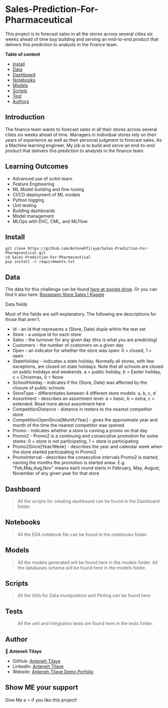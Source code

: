 # Sales-Prediction-For-Pharmaceutical

This project is to forecast sales in all the stores across several cities six weeks ahead of time buy building and serving an end-to-end product that delivers this prediction to analysts in the finance team.

**Table of content**

- [Install](#install)
- [Data](#data)
- [Dashboard](#dashboard)
- [Notebooks](#notebooks)
- [Models](#models)
- [Scripts](#scripts)
- [Test](#test)
- [Authors](#authors)

## Introduction

The finance team wants to forecast sales in all their stores across several cities six weeks ahead of time. Managers in individual stores rely on their years of experience as well as their personal judgment to forecast sales. As a Machine learning engineer, My job is to build and serve an end-to-end product that delivers this prediction to analysts in the finance team.

## Learning Outcomes

- Advanced use of scikit-learn
- Feature Engineering
- ML Model building and fine-tuning
- CI/CD deployment of ML models
- Python logging
- Unit testing
- Building dashboards
- Model management
- MLOps with DVC, CML, and MLFlow

## Install

```
git clone https://github.com/AntenehTilaye/Sales-Prediction-For-Pharmaceutical.git
cd Sales-Prediction-For-Pharmaceutical
pip install -r requirements.txt
```

## Data

The data for this challenge can be found [here at google drive](https://drive.google.com/file/d/1sGLyrytv6xYBrCPdjZkE1ZDSwngDij4W/view?usp=sharing). Or you can find it also here: [Rossmann Store Sales | Kaggle](https://www.kaggle.com/competitions/rossmann-store-sales/data)

Data fields

Most of the fields are self-explanatory. The following are descriptions for those that aren't.

- Id - an Id that represents a (Store, Date) duple within the test set
- Store - a unique Id for each store
- Sales - the turnover for any given day (this is what you are predicting)
- Customers - the number of customers on a given day
- Open - an indicator for whether the store was open: 0 = closed, 1 = open
- StateHoliday - indicates a state holiday. Normally all stores, with few exceptions, are closed on state holidays. Note that all schools are closed on public holidays and weekends. a = public holiday, b = Easter holiday, c = Christmas, 0 = None
- SchoolHoliday - indicates if the (Store, Date) was affected by the closure of public schools
- StoreType - differentiates between 4 different store models: a, b, c, d
- Assortment - describes an assortment level: a = basic, b = extra, c = extended. Read more about assortment here
- CompetitionDistance - distance in meters to the nearest competitor store
- CompetitionOpenSince[Month/Year] - gives the approximate year and month of the time the nearest competitor was opened
- Promo - indicates whether a store is running a promo on that day
- Promo2 - Promo2 is a continuing and consecutive promotion for some stores: 0 = store is not participating, 1 = store is participating
- Promo2Since[Year/Week] - describes the year and calendar week when the store started participating in Promo2
- PromoInterval - describes the consecutive intervals Promo2 is started, naming the months the promotion is started anew. E.g. "Feb,May,Aug,Nov" means each round starts in February, May, August, November of any given year for that store

## Dashboard

> All the scripts for creating dashboard can be found in the Dashboard folder.

## Notebooks

> All the EDA notebook file can be found in the notebooks folder.

## Models

> All the models generated will be found here in the models folder.
> All the databases schema will be found here in the models folder.

## Scripts

> All the Utils for Data munipulation and Ploting can be found here

## Tests

> All the unit and integration tests are found here in the tests folder.

## Author

👤 **Anteneh Tilaye**

- GitHub: [Anteneh Tilaye](https://github.com/AntenehTilaye)
- LinkedIn: [Anteneh Tilaye](https://www.linkedin.com/in/anteneh-tilaye-bb6770149/)
- Website: [Anteneh Tilaye Demo Porfolio](https://antenehtilaye.github.io/)

## Show ME your support

Give Me a ⭐ if you like this project!
